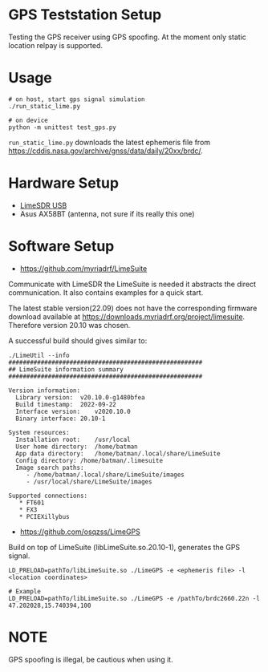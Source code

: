 # GPS Teststation Setup
Testing the GPS receiver using GPS spoofing. At the moment only
static location relpay is supported.

# Usage
```
# on host, start gps signal simulation
./run_static_lime.py

# on device
python -m unittest test_gps.py
```

`run_static_lime.py` downloads the latest ephemeris file from
https://cddis.nasa.gov/archive/gnss/data/daily/20xx/brdc/.


# Hardware Setup
* [LimeSDR USB](https://wiki.myriadrf.org/LimeSDR-USB)
* Asus AX58BT (antenna, not sure if its really this one)

# Software Setup
* https://github.com/myriadrf/LimeSuite

Communicate with LimeSDR the LimeSuite is needed it abstracts the direct
communication. It also contains examples for a quick start.

The latest stable version(22.09) does not have the corresponding firmware
download available at https://downloads.myriadrf.org/project/limesuite. Therefore
version 20.10 was chosen.

A successful build should gives similar to:
```
./LimeUtil --info
######################################################
## LimeSuite information summary
######################################################

Version information:
  Library version:	v20.10.0-g1480bfea
  Build timestamp:	2022-09-22
  Interface version:	v2020.10.0
  Binary interface:	20.10-1

System resources:
  Installation root:	/usr/local
  User home directory:	/home/batman
  App data directory:	/home/batman/.local/share/LimeSuite
  Config directory:	/home/batman/.limesuite
  Image search paths:
     - /home/batman/.local/share/LimeSuite/images
     - /usr/local/share/LimeSuite/images

Supported connections:
   * FT601
   * FX3
   * PCIEXillybus
```

* https://github.com/osqzss/LimeGPS

Build on top of LimeSuite (libLimeSuite.so.20.10-1), generates the GPS signal.

```
LD_PRELOAD=pathTo/libLimeSuite.so ./LimeGPS -e <ephemeris file> -l <location coordinates>

# Example
LD_PRELOAD=pathTo/libLimeSuite.so ./LimeGPS -e /pathTo/brdc2660.22n -l 47.202028,15.740394,100
```

# NOTE
GPS spoofing is illegal, be cautious when using it.
